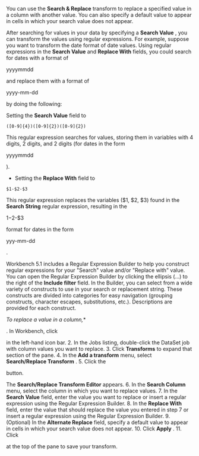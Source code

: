 

You can use the
 **Search & Replace**
 transform to replace a specified value in a column with another value. You can also specify a default value to appear in cells in which your search value does not appear.

After searching for values in your data by specifying a
 **Search Value**
 , you can transform the values using regular expressions. For example, suppose you want to transform the date format of date values. Using regular expressions in the
 **Search Value**
 and
 **Replace With**
 fields, you could search for dates with a format of

yyyymmdd

and replace them with a format of

yyyy-mm-dd

by doing the following:

 Setting the
 **Search Value**
 field to


`([0-9]{4})([0-9]{2})([0-9]{2})`


 This regular expression searches for values, storing them in variables with 4 digits, 2 digits, and 2 digits (for dates in the form

yyyymmdd

).
* Setting the
 **Replace With**
 field to


`$1-$2-$3`


 This regular expression replaces the variables ($1, $2, $3) found in the
 **Search String**
 regular expression, resulting in the

$1-$2-$3

format for dates in the form

yyy-mm-dd

.

Workbench 5.1 includes a Regular Expression Builder to help you construct regular expressions for your "Search" value and/or "Replace with" value. You can open the Regular Expression Builder by clicking the ellipsis (...) to the right of the
 **Include filter**
 field. In the Builder, you can select from a wide variety of constructs to use in your search or replacement string. These constructs are divided into categories for easy navigation (grouping constructs, character escapes, substitutions, etc.). Descriptions are provided for each construct.

*To replace a value in a column,**

. In Workbench, click

in the left-hand icon bar.
2. In the Jobs listing, double-click the DataSet job with column values you want to replace.
3. Click
 **Transforms**
 to expand that section of the pane.
4. In the
 **Add a transform**
 menu, select
 **Search/Replace Transform**
 .
5. Click the

button.


 The
 **Search/Replace Transform Editor**
 appears.
6. In the
 **Search Column**
 menu, select the column in which you want to replace values.
7. In the
 **Search Value**
 field, enter the value you want to replace or insert a regular expression using the Regular Expression Builder.
8. In the
 **Replace With**
 field, enter the value that should replace the value you entered in step 7 or insert a regular expression using the Regular Expression Builder.
9. (Optional) In the
 **Alternate Replace**
 field, specify a default value to appear in cells in which your search value does not appear.
10. Click
 ****Apply****
 .
11. Click

at the top of the pane to save your transform.


